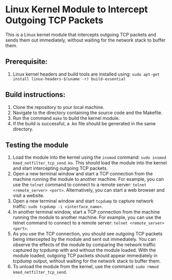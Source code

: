 # Linux Kernel Module to Intercept Outgoing TCP Packets

This is a Linux kernel module that intercepts outgoing TCP packets and sends them out immediately, without waiting for the network stack to buffer them.

## Prerequisite:
1. Linux kernel headers and build tools are installed using: `sudo apt-get install linux-headers-$(uname -r) build-essential`

## Build instructions:
1. Clone the repository to your local machine.
2. Navigate to the directory containing the source code and the Makefile.
3. Run the command `make` to build the kernel module.
4. If the build is successful, a .ko file should be generated in the same directory.

## Testing the module
1. Load the module into the kernel using the `insmod` command: `sudo insmod kmod_netfilter_tcp_send.ko`. This should load the module into the kernel and start intercepting outgoing TCP packets.
2. Open a new terminal window and start a TCP connection from the machine running the module to another machine. For example, you can use the `telnet` command to connect to a remote server: `telnet <remote_server> <port>`. Alternatively, you can start a web browser and visit a website.
3. Open a new terminal window and start `tcpdump` to capture network traffic: `sudo tcpdump -i <interface_name>`.
4. In another terminal window, start a TCP connection from the machine running the module to another machine. For example, you can use the telnet command to connect to a remote server: `telnet <remote_server> <port>`.
5. As you use the TCP connection, you should see outgoing TCP packets being intercepted by the module and sent out immediately. You can observe the effects of the module by comparing the network traffic captured by tcpdump with and without the module loaded. With the module loaded, outgoing TCP packets should appear immediately in tcpdump output, without waiting for the network stack to buffer them. 
6. To unload the module from the kernel, use the command: `sudo rmmod kmod_netfilter_tcp_send`.
